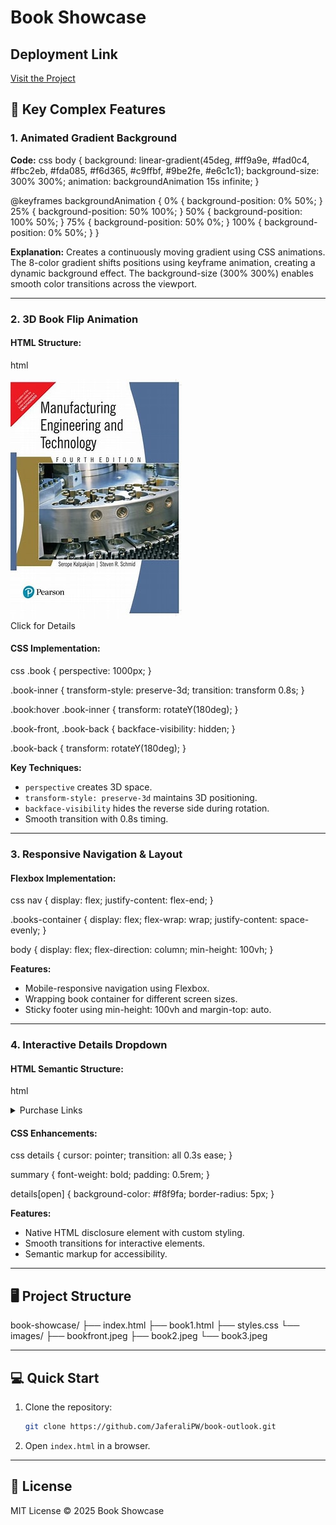 # Book Showcase

## Deployment Link
[Visit the Project](https://inspiring-scone-d72a24.netlify.app/)

## 🎯 Key Complex Features

### 1. Animated Gradient Background
**Code:**
css
body {
  background: linear-gradient(45deg, #ff9a9e, #fad0c4, #fbc2eb, #fda085, #f6d365, #c9ffbf, #9be2fe, #e6c1c1);
  background-size: 300% 300%;
  animation: backgroundAnimation 15s infinite;
}

@keyframes backgroundAnimation {
  0% { background-position: 0% 50%; }
  25% { background-position: 50% 100%; }
  50% { background-position: 100% 50%; }
  75% { background-position: 50% 0%; }
  100% { background-position: 0% 50%; }
}

**Explanation:**
Creates a continuously moving gradient using CSS animations. The 8-color gradient shifts positions using keyframe animation, creating a dynamic background effect. The background-size (300% 300%) enables smooth color transitions across the viewport.

---

### 2. 3D Book Flip Animation

#### HTML Structure:
html
<div class="book">
  <div class="book-inner">
    <div class="book-front">
      <img src="/images/bookfront.jpeg">
    </div>
    <div class="book-back">Click for Details</div>
  </div>
</div>

#### CSS Implementation:
css
.book {
  perspective: 1000px;
}

.book-inner {
  transform-style: preserve-3d;
  transition: transform 0.8s;
}

.book:hover .book-inner {
  transform: rotateY(180deg);
}

.book-front, .book-back {
  backface-visibility: hidden;
}

.book-back {
  transform: rotateY(180deg);
}


**Key Techniques:**
- `perspective` creates 3D space.
- `transform-style: preserve-3d` maintains 3D positioning.
- `backface-visibility` hides the reverse side during rotation.
- Smooth transition with 0.8s timing.

---

### 3. Responsive Navigation & Layout

#### Flexbox Implementation:
css
nav {
  display: flex;
  justify-content: flex-end;
}

.books-container {
  display: flex;
  flex-wrap: wrap;
  justify-content: space-evenly;
}

body {
  display: flex;
  flex-direction: column;
  min-height: 100vh;
}


**Features:**
- Mobile-responsive navigation using Flexbox.
- Wrapping book container for different screen sizes.
- Sticky footer using min-height: 100vh and margin-top: auto.

---

### 4. Interactive Details Dropdown

#### HTML Semantic Structure:
html
<details>
  <summary>Purchase Links</summary>
  <ul>
    <li><a href="https://www.amazon.com">Amazon</a></li>
    <li><a href="https://www.flipkart.com">Flipkart</a></li>
  </ul>
</details>

#### CSS Enhancements:
css
details {
  cursor: pointer;
  transition: all 0.3s ease;
}

summary {
  font-weight: bold;
  padding: 0.5rem;
}

details[open] {
  background-color: #f8f9fa;
  border-radius: 5px;
}


**Features:**
- Native HTML disclosure element with custom styling.
- Smooth transitions for interactive elements.
- Semantic markup for accessibility.

---

## 🖥️ Project Structure
book-showcase/
├── index.html
├── book1.html
├── styles.css
└── images/
    ├── bookfront.jpeg
    ├── book2.jpeg
    └── book3.jpeg

---

## 💻 Quick Start
1. Clone the repository:
   ```bash
   git clone https://github.com/JaferaliPW/book-outlook.git
   ```
2. Open `index.html` in a browser.

---

## 📝 License
MIT License © 2025 Book Showcase

